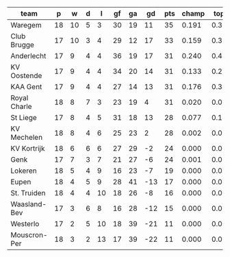 |     team     | p  | w  | d | l  | gf | ga | gd  | pts | champ | top2  | top3  | top4  |  5-7  | bot4  | bot3  | bot2  |
|--------------|----|----|---|----|----|----|-----|-----|-------|-------|-------|-------|-------|-------|-------|-------|
| Waregem      | 18 | 10 | 5 |  3 | 30 | 19 |  11 |  35 | 0.191 | 0.365 | 0.528 | 0.682 | 0.279 | 0.000 | 0.000 | 0.000|
| Club Brugge  | 17 | 10 | 3 |  4 | 29 | 12 |  17 |  33 | 0.159 | 0.324 | 0.480 | 0.631 | 0.316 | 0.000 | 0.000 | 0.000|
| Anderlecht   | 17 |  9 | 4 |  4 | 36 | 19 |  17 |  31 | 0.240 | 0.426 | 0.587 | 0.719 | 0.243 | 0.000 | 0.000 | 0.000|
| KV Oostende  | 17 |  9 | 4 |  4 | 34 | 20 |  14 |  31 | 0.133 | 0.287 | 0.432 | 0.579 | 0.345 | 0.000 | 0.000 | 0.000|
| KAA Gent     | 17 |  9 | 4 |  4 | 27 | 14 |  13 |  31 | 0.176 | 0.346 | 0.512 | 0.649 | 0.301 | 0.000 | 0.000 | 0.000|
| Royal Charle | 18 |  8 | 7 |  3 | 23 | 19 |   4 |  31 | 0.020 | 0.059 | 0.119 | 0.213 | 0.502 | 0.000 | 0.000 | 0.000|
| St Liege     | 17 |  8 | 4 |  5 | 31 | 18 |  13 |  28 | 0.077 | 0.180 | 0.302 | 0.436 | 0.424 | 0.000 | 0.000 | 0.000|
| KV Mechelen  | 18 |  8 | 4 |  6 | 25 | 23 |   2 |  28 | 0.002 | 0.010 | 0.028 | 0.058 | 0.302 | 0.002 | 0.000 | 0.000|
| KV Kortrijk  | 18 |  6 | 6 |  6 | 27 | 29 |  -2 |  24 | 0.000 | 0.002 | 0.005 | 0.013 | 0.115 | 0.020 | 0.006 | 0.001|
| Genk         | 17 |  7 | 3 |  7 | 21 | 27 |  -6 |  24 | 0.001 | 0.003 | 0.008 | 0.020 | 0.164 | 0.016 | 0.004 | 0.001|
| Lokeren      | 18 |  5 | 4 |  9 | 16 | 23 |  -7 |  19 | 0.000 | 0.000 | 0.000 | 0.000 | 0.006 | 0.253 | 0.114 | 0.038|
| Eupen        | 18 |  4 | 5 |  9 | 28 | 41 | -13 |  17 | 0.000 | 0.000 | 0.000 | 0.000 | 0.001 | 0.584 | 0.354 | 0.144|
| St. Truiden  | 18 |  4 | 4 | 10 | 18 | 26 |  -8 |  16 | 0.000 | 0.000 | 0.000 | 0.000 | 0.001 | 0.592 | 0.354 | 0.154|
| Waasland-Bev | 17 |  3 | 6 |  8 | 16 | 28 | -12 |  15 | 0.000 | 0.000 | 0.000 | 0.000 | 0.001 | 0.635 | 0.413 | 0.192|
| Westerlo     | 17 |  2 | 5 | 10 | 18 | 39 | -21 |  11 | 0.000 | 0.000 | 0.000 | 0.000 | 0.000 | 0.934 | 0.848 | 0.689|
| Mouscron-Per | 18 |  3 | 2 | 13 | 17 | 39 | -22 |  11 | 0.000 | 0.000 | 0.000 | 0.000 | 0.000 | 0.962 | 0.906 | 0.782|

